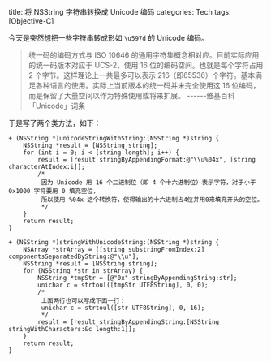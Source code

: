 title: 将 NSString 字符串转换成 Unicode 编码
categories: Tech
tags: [Objective-C]

今天是突然想把一些字符串转成形如 `\u597d` 的 Unicode 编码。

> 统一码的编码方式与 ISO 10646 的通用字符集概念相对应。目前实际应用的统一码版本对应于 UCS-2，使用 16 位的编码空间。也就是每个字符占用 2 个字节。这样理论上一共最多可以表示 216（即65536）个字符。基本满足各种语言的使用。实际上当前版本的统一码并未完全使用这 16 位编码，而是保留了大量空间以作为特殊使用或将来扩展。 ------维基百科「Unicode」词条

于是写了两个类方法，如下：

```objc
+ (NSString *)unicodeStringWithString:(NSString *)string {
    NSString *result = [NSString string];
    for (int i = 0; i < [string length]; i++) {
        result = [result stringByAppendingFormat:@"\\u%04x", [string characterAtIndex:i]];
        /*
         因为 Unicode 用 16 个二进制位（即 4 个十六进制位）表示字符，对于小于 0x1000 字符要用 0 填充空位，
         所以使用 %04x 这个转换符，使得输出的十六进制占4位并用0来填充开头的空位。
         */
    }
    return result;
}

+ (NSString *)stringWithUnicodeString:(NSString *)string {
    NSArray *strArray = [[string substringFromIndex:2] componentsSeparatedByString:@"\\u"];
    NSString *result = [NSString string];
    for (NSString *str in strArray) {
        NSString *tmpStr = [@"0x" stringByAppendingString:str];
        unichar c = strtoul([tmpStr UTF8String], 0, 0);
        /*
         上面两行也可以写成下面一行：
         unichar c = strtoul([str UTF8String], 0, 16);
         */
        result = [result stringByAppendingString:[NSString stringWithCharacters:&c length:1]];
    }
    return result;
}
```
